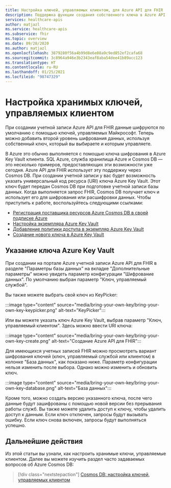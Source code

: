 ```yaml
---
title: Настройка ключей, управляемых клиентом, для Azure API для FHIR
description: Поддержка функции создания собственного ключа в Azure API для FHIR с помощью Cosmos DB
services: healthcare-apis
author: matjazl
ms.service: healthcare-apis
ms.subservice: fhir
ms.topic: overview
ms.date: 09/28/2020
ms.author: matjazl
ms.openlocfilehash: 3879280f56a4b99d8e6e08a9c9ed852ef2cafa68
ms.sourcegitcommit: 3c8964a946e3b2343eaf8aba54dee41b89acc123
ms.translationtype: HT
ms.contentlocale: ru-RU
ms.lasthandoff: 01/25/2021
ms.locfileid: "98747329"
---
```

# <a name="configure-customer-managed-keys-at-rest"></a>Настройка хранимых ключей, управляемых клиентом

При создании учетной записи Azure API для FHIR данные шифруются по умолчанию с помощью ключей, управляемых Майкрософт. Теперь можно добавить второй уровень шифрования данных, используя собственный ключ, который вы выбираете и которым управляете.

В Azure это обычно выполняется с помощью ключа шифрования в Azure Key Vault клиента. SQL Azure, служба хранилища Azure и Cosmos DB — это несколько примеров, предоставляющих эти возможности уже сегодня. Azure API для FHIR использует эту поддержку через Cosmos DB. При создании учетной записи у вас будет возможность указать универсальный код ресурса (URI) ключа Azure Key Vault. Этот ключ будет передан Cosmos DB при подготовке учетной записи базы данных. Когда выполняется запрос FHIR, Cosmos DB получает ключ и использует его для шифрования или расшифровки данных. Чтобы приступить к работе, воспользуйтесь следующими ссылками:

- [Регистрация поставщика ресурсов Azure Cosmos DB в своей подписке Azure](../cosmos-db/how-to-setup-cmk.md#register-resource-provider) 
- [Настройка экземпляра Azure Key Vault](../cosmos-db/how-to-setup-cmk.md#configure-your-azure-key-vault-instance)
- [Добавление политики доступа в экземпляр Azure Key Vault](../cosmos-db/how-to-setup-cmk.md#add-an-access-policy-to-your-azure-key-vault-instance)
- [Создание нового ключа в Azure Key Vault](../cosmos-db/how-to-setup-cmk.md#generate-a-key-in-azure-key-vault)

## <a name="specify-the-azure-key-vault-key"></a>Указание ключа Azure Key Vault

При создании на портале Azure учетной записи Azure API для FHIR в разделе "Параметры базы данных" на вкладке "Дополнительные параметры" можно увидеть параметр конфигурации "Шифрование данных". По умолчанию выбран параметр "Ключ, управляемый службой". 

Вы также можете выбрать свой ключ из KeyPicker:

:::image type="content" source="media/bring-your-own-key/bring-your-own-key-keypicker.png" alt-text="KeyPicker":::

Или вы можете указать ключ Azure Key Vault, выбрав параметр "Ключ, управляемый клиентом". Здесь можно ввести URI ключа:

:::image type="content" source="media/bring-your-own-key/bring-your-own-key-create.png" alt-text="Создание Azure API для FHIR":::

Для имеющихся учетных записей FHIR можно просмотреть вариант шифрования ключей (ключ, управляемый службой или клиентом) в колонке "База данных", как показано ниже. Параметр конфигурации нельзя изменить после выбора. Однако можно изменить и обновить ключ.

:::image type="content" source="media/bring-your-own-key/bring-your-own-key-database.png" alt-text="База данных":::

Кроме того, можно создать версию указанного ключа, после чего данные будут зашифрованы с помощью новой версии без прерывания работы служб. Вы также можете удалить доступ к ключу, чтобы удалить доступ к данным. Если ключ отключен, запросы будут вызывать ошибку. Если ключ снова включен, запросы будут выполняться успешно.

## <a name="next-steps"></a>Дальнейшие действия

Из этой статьи вы узнали, как настроить хранимые ключи, управляемые клиентом. Далее вы можете изучить раздел часто задаваемых вопросов об Azure Cosmos DB: 
 
>[!div class="nextstepaction"]
>[Cosmos DB: настройка ключей, управляемых клиентом](https://docs.microsoft.com/azure/cosmos-db/how-to-setup-cmk#frequently-asked-questions)
